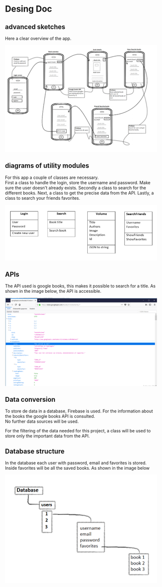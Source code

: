 # Desing Doc

## advanced sketches
<p>
  Here a clear overview of the app.
</p>
<img src=https://github.com/elgoesto/FinalProject/blob/master/doc/schets2.png width=700>

## diagrams of utility modules
<p>
  For this app a couple of classes are necessary.</br>
  First a class to handle the login, store the username and password. Make sure the user doesn't already exists. 
  Secondly a class to search for the different books. 
  Next, a class to get the precise data from the API.
  Lastly, a class to search your friends favorites.
</p>
  
<img src=https://github.com/elgoesto/FinalProject/blob/master/doc/classes.png width=700>

## APIs
The API used is google books, this makes it possible to search for a title. As shown in the image below, the API is accessible.
<p>
<img src=https://github.com/elgoesto/FinalProject/blob/master/doc/books_API.png width=700>
</p>

## Data conversion
<p>
  To store de data in a database, Firebase is used. For the information about the books the google books API is consulted. </br>
  No further data sources will be used.
</p>
<p>
  For the filtering of the data needed for this project, a class will be used to store only the important data from the API. 
</p>


## Database structure
In the database each user with password, email and favorites is stored. </br>
Inside favorites will be all the saved books. As shown in the image below
<p>
  <img src=https://github.com/elgoesto/FinalProject/blob/master/doc/datastructure.png width=700>
</p>
